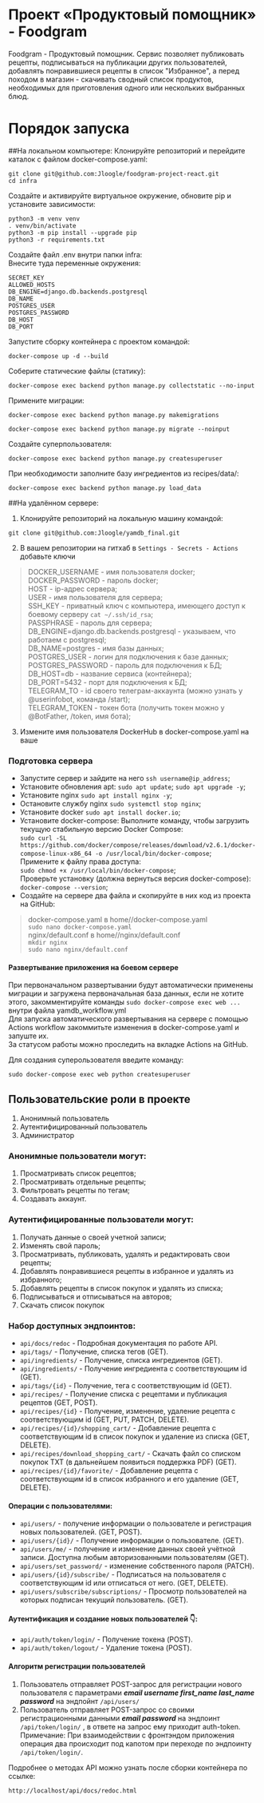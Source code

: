 # Проект «Продуктовый помощник» - Foodgram
Foodgram - Продуктовый помощник. Сервис позволяет публиковать рецепты, подписываться на публикации других пользователей, добавлять понравившиеся рецепты в список "Избранное", а перед походом в магазин - скачивать сводный список продуктов, необходимых для приготовления одного или нескольких выбранных блюд.


# Порядок запуска
##На локальном компьютере:
Клонируйте репозиторий и перейдите каталок с файлом docker-compose.yaml:
```
git clone git@github.com:Jloogle/foodgram-project-react.git
cd infra
```
Создайте и активируйте виртуальное окружение, обновите pip и установите зависимости:
```
python3 -m venv venv
. venv/bin/activate
python3 -m pip install --upgrade pip
python3 -r requirements.txt
```
Создайте файл .env внутри папки infra:   
Внесите туда переменные окружения:   
```
SECRET_KEY
ALLOWED_HOSTS
DB_ENGINE=django.db.backends.postgresql
DB_NAME
POSTGRES_USER
POSTGRES_PASSWORD
DB_HOST
DB_PORT
```
Запустите сборку контейнера с проектом командой:
```
docker-compose up -d --build
```
Соберите статические файлы (статику):
```
docker-compose exec backend python manage.py collectstatic --no-input
```
Примените миграции:
```
docker-compose exec backend python manage.py makemigrations
```
```
docker-compose exec backend python manage.py migrate --noinput
```
Создайте суперпользователя:
```
docker-compose exec backend python manage.py createsuperuser
```
При необходимости заполните базу ингредиентов из recipes/data/:
```
docker-compose exec backend python manage.py load_data
```
##На удалённом сервере:
1. Клонируйте репозиторий на локальную машину командой:
 ```
 git clone git@github.com:Jloogle/yamdb_final.git
 ```
2. В вашем репозитории на гитхаб в  ```Settings - Secrets - Actions``` добавьте ключи
> DOCKER_USERNAME - имя пользователя docker;  
> DOCKER_PASSWORD - пароль docker;  
> HOST - ip-адрес сервера;  
> USER - имя пользователя для сервера;  
> SSH_KEY - приватный ключ с компьютера, имеющего доступ к боевому серверу ``` cat ~/.ssh/id_rsa ```;  
> PASSPHRASE - пароль для сервера;  
> DB_ENGINE=django.db.backends.postgresql - указываем, что работаем с postgresql;  
> DB_NAME=postgres - имя базы данных;  
> POSTGRES_USER - логин для подключения к базе данных;  
> POSTGRES_PASSWORD - пароль для подключения к БД;  
> DB_HOST=db - название сервиса (контейнера);  
> DB_PORT=5432 - порт для подключения к БД;  
> TELEGRAM_TO - id своего телеграм-аккаунта (можно узнать у @userinfobot, команда /start);  
> TELEGRAM_TOKEN - токен бота (получить токен можно у @BotFather, /token, имя бота);
3. Измените имя пользователя DockerHub в docker-compose.yaml на ваше

### Подготовка сервера
- Запустите сервер и зайдите на него ``` ssh username@ip_address ```;
- Установите обновления apt:
``` sudo apt update ```;
``` sudo apt upgrade -y ```;  
- Установите nginx ``` sudo apt install nginx -y ```;
- Остановите службу nginx ``` sudo systemctl stop nginx ```;
- Установите docker ``` sudo apt install docker.io ```;
- Установите docker-compose: 
Выполните команду, чтобы загрузить текущую стабильную версию Docker Compose:  
``` sudo curl -SL https://github.com/docker/compose/releases/download/v2.6.1/docker-compose-linux-x86_64 -o /usr/local/bin/docker-compose ```;  
Примените к файлу права доступа:  
``` sudo chmod +x /usr/local/bin/docker-compose	```;  
Проверьте установку (должна вернуться версия docker-compose):  
``` docker-compose --version ```;  
- Создайте на сервере два файла и скопируйте в них код из проекта на GitHub:  
> docker-compose.yaml в home/<username>/docker-compose.yaml  
``` sudo nano docker-compose.yaml ```  
> nginx/default.conf в home/<username>/nginx/default.conf  
``` mkdir nginx ```  
``` sudo nano nginx/default.conf ```

#### Развертывание приложения на боевом сервере
При первоначальном развертывании будут автоматически применены миграции
и загружена первоначальная база данных, если не хотите этого, закомментируйте 
команды ```sudo docker-compose exec web ...``` внутри файла yamdb_workflow.yml  
Для запуска автоматического развертывания на сервере с помощью Actions workflow 
закоммитьте изменения в docker-compose.yaml и запуште их.  
За статусом работы можно проследить на вкладке Actions на GitHub.

Для создания суперользователя введите команду:  
```
sudo docker-compose exec web python createsuperuser
```


## Пользовательские роли в проекте
1. Анонимный пользователь
2. Аутентифицированный пользователь
3. Администратор

### Анонимные пользователи могут:
1. Просматривать список рецептов;
2. Просматривать отдельные рецепты;
3. Фильтровать рецепты по тегам;
4. Создавать аккаунт.

### Аутентифицированные пользователи могут:
1. Получать данные о своей учетной записи;
2. Изменять свой пароль;
3. Просматривать, публиковать, удалять и редактировать свои рецепты;
4. Добавлять понравившиеся рецепты в избранное и удалять из избранного;
5. Добавлять рецепты в список покупок и удалять из списка;
6. Подписываться и отписываться на авторов;
7. Скачать список покупок

### Набор доступных эндпоинтов:
- ```api/docs/redoc``` - Подробная документация по работе API.
- ```api/tags/``` - Получение, списка тегов (GET).
- ```api/ingredients/``` - Получение, списка ингредиентов (GET).
- ```api/ingredients/``` - Получение ингредиента с соответствующим id (GET).
- ```api/tags/{id}``` - Получение, тега с соответствующим id (GET).
- ```api/recipes/``` - Получение списка с рецептами и публикация рецептов (GET, POST).
- ```api/recipes/{id}``` - Получение, изменение, удаление рецепта с соответствующим id (GET, PUT, PATCH, DELETE).
- ```api/recipes/{id}/shopping_cart/``` - Добавление рецепта с соответствующим id в список покупок и удаление из списка (GET, DELETE).
- ```api/recipes/download_shopping_cart/``` - Скачать файл со списком покупок TXT (в дальнейшем появиться поддержка PDF) (GET).
- ```api/recipes/{id}/favorite/``` - Добавление рецепта с соответствующим id в список избранного и его удаление (GET, DELETE).

#### Операции с пользователями:
- ```api/users/``` - получение информации о пользователе и регистрация новых пользователей. (GET, POST).
- ```api/users/{id}/``` - Получение информации о пользователе. (GET).
- ```api/users/me/``` - получение и изменение данных своей учётной записи. Доступна любым авторизованными пользователям (GET).
- ```api/users/set_password/``` - изменение собственного пароля (PATCH).
- ```api/users/{id}/subscribe/``` - Подписаться на пользователя с соответствующим id или отписаться от него. (GET, DELETE).
- ```api/users/subscribe/subscriptions/``` - Просмотр пользователей на которых подписан текущий пользователь. (GET).

#### Аутентификация и создание новых пользователей 👇:
- ```api/auth/token/login/``` - Получение токена (POST).
- ```api/auth/token/logout/``` - Удаление токена (POST).

#### Алгоритм регистрации пользователей
1. Пользователь отправляет POST-запрос для регистрации нового пользователя с параметрами
***email username first_name last_name password***
на эндпойнт ```/api/users/```
2. Пользователь отправляет POST-запрос со своими регистрационными данными ***email password*** на эндпоинт ```/api/token/login/``` , в ответе на запрос ему приходит auth-token. Примечание: При взаимодействии с фронтэндом приложения операция два происходит под капотом при переходе по эндпоинту ```/api/token/login/```.

Подробнее о методах API можно узнать после сборки контейнера по ссылке:
```
http://localhost/api/docs/redoc.html
```